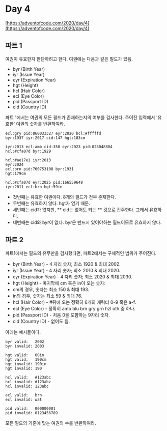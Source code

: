 # Day 4

[https://adventofcode.com/2020/day/4](https://adventofcode.com/2020/day/4)

## 파트 1
여권이 유효한지 판단하려고 한다. 여권에는 다음과 같은 필드가 있음.
- byr (Birth Year)
- iyr (Issue Year)
- eyr (Expiration Year)
- hgt (Height)
- hcl (Hair Color)
- ecl (Eye Color)
- pid (Passport ID)
- cid (Country ID)

파트 1에서는 여권의 모든 필드가 존재하는지의 여부를 검사한다. 주어진 입력에서 '유효한' 여권의 숫자를 반환하여라.

```
ecl:gry pid:860033327 eyr:2020 hcl:#fffffd
byr:1937 iyr:2017 cid:147 hgt:183cm

iyr:2013 ecl:amb cid:350 eyr:2023 pid:028048884
hcl:#cfa07d byr:1929

hcl:#ae17e1 iyr:2013
eyr:2024
ecl:brn pid:760753108 byr:1931
hgt:179cm

hcl:#cfa07d eyr:2025 pid:166559648
iyr:2011 ecl:brn hgt:59in
```

- 첫번째는 유효한 여권이다. 8개의 필드가 전부 존재한다.
- 두번째는 유효하지 않다. hgt가 없기 때문.
- 세번째는 cid가 없지만, ** cid는 없어도 되는 ** 것으로 간주한다. 그래서 유효하다.
- 네번째는 cid와 byr이 없다. byr은 반드시 있어야하는 필드이므로 유효하지 않다.

## 파트 2
파트1에서는 필드의 유무만을 검사했다면, 파트2에서는 구체적인 범위가 주어진다.
- byr (Birth Year) - 4 자리 숫자; 최소 1920 & 최대 2002.
- iyr (Issue Year) - 4 자리 숫자; 최소 2010 & 최대 2020.
- eyr (Expiration Year) - 4 자리 숫자; 최소 2020 & 최대 2030.
- hgt (Height) - 마지막에 cm 혹은 in이 오는 숫자:
- cm의 경우, 숫자는 최소 150 & 최대 193.
- in의 경우, 숫자는 최소 59 & 최대 76.
- hcl (Hair Color) - #뒤에 오는 정확히 6개의 캐릭터 0-9 혹은 a-f.
- ecl (Eye Color) - 정확히 amb blu brn gry grn hzl oth 중 하나.
- pid (Passport ID) - 처음 0을 포함하는 9자리 숫자.
- cid (Country ID) - 없어도 됨.

아래는 예시들이다.
```
byr valid:   2002
byr invalid: 2003

hgt valid:   60in
hgt valid:   190cm
hgt invalid: 190in
hgt invalid: 190

hcl valid:   #123abc
hcl invalid: #123abz
hcl invalid: 123abc

ecl valid:   brn
ecl invalid: wat

pid valid:   000000001
pid invalid: 0123456789
```
모든 필드의 기준에 맞는 여권의 수를 반환하여라.
